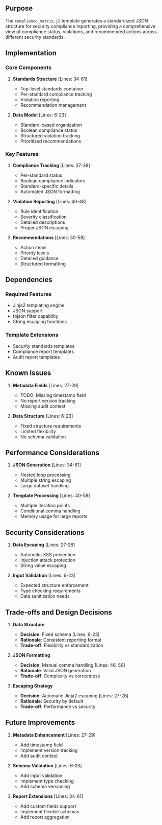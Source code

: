 ## Purpose

The `compliance_matrix.j2` template generates a standardized JSON structure for security compliance reporting, providing a comprehensive view of compliance status, violations, and recommended actions across different security standards.

## Implementation

### Core Components

1. **Standards Structure** [Lines: 34-61]

   - Top-level standards container
   - Per-standard compliance tracking
   - Violation reporting
   - Recommendation management

2. **Data Model** [Lines: 6-23]
   - Standard-based organization
   - Boolean compliance status
   - Structured violation tracking
   - Prioritized recommendations

### Key Features

1. **Compliance Tracking** [Lines: 37-38]

   - Per-standard status
   - Boolean compliance indicators
   - Standard-specific details
   - Automated JSON formatting

2. **Violation Reporting** [Lines: 40-48]

   - Rule identification
   - Severity classification
   - Detailed descriptions
   - Proper JSON escaping

3. **Recommendations** [Lines: 50-58]
   - Action items
   - Priority levels
   - Detailed guidance
   - Structured formatting

## Dependencies

### Required Features

- Jinja2 templating engine
- JSON support
- tojson filter capability
- String escaping functions

### Template Extensions

- Security standards templates
- Compliance report templates
- Audit report templates

## Known Issues

1. **Metadata Fields** [Lines: 27-29]

   - TODO: Missing timestamp field
   - No report version tracking
   - Missing audit context

2. **Data Structure** [Lines: 6-23]
   - Fixed structure requirements
   - Limited flexibility
   - No schema validation

## Performance Considerations

1. **JSON Generation** [Lines: 34-61]

   - Nested loop processing
   - Multiple string escaping
   - Large dataset handling

2. **Template Processing** [Lines: 40-58]
   - Multiple iteration points
   - Conditional comma handling
   - Memory usage for large reports

## Security Considerations

1. **Data Escaping** [Lines: 27-28]

   - Automatic XSS prevention
   - Injection attack protection
   - String value escaping

2. **Input Validation** [Lines: 6-23]
   - Expected structure enforcement
   - Type checking requirements
   - Data sanitization needs

## Trade-offs and Design Decisions

1. **Data Structure**

   - **Decision**: Fixed schema [Lines: 6-23]
   - **Rationale**: Consistent reporting format
   - **Trade-off**: Flexibility vs standardization

2. **JSON Formatting**

   - **Decision**: Manual comma handling [Lines: 46, 56]
   - **Rationale**: Valid JSON generation
   - **Trade-off**: Complexity vs correctness

3. **Escaping Strategy**
   - **Decision**: Automatic Jinja2 escaping [Lines: 27-28]
   - **Rationale**: Security by default
   - **Trade-off**: Performance vs security

## Future Improvements

1. **Metadata Enhancement** [Lines: 27-29]

   - Add timestamp field
   - Implement version tracking
   - Add audit context

2. **Schema Validation** [Lines: 6-23]

   - Add input validation
   - Implement type checking
   - Add schema versioning

3. **Report Extensions** [Lines: 34-61]
   - Add custom fields support
   - Implement flexible schemas
   - Add report aggregation
